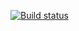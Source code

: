 [![Build status](https://ci.appveyor.com/api/projects/status/hspp084wkwwt4625?svg=true)](https://ci.appveyor.com/project/Maksim-Aptishev-QA/automation-3)
